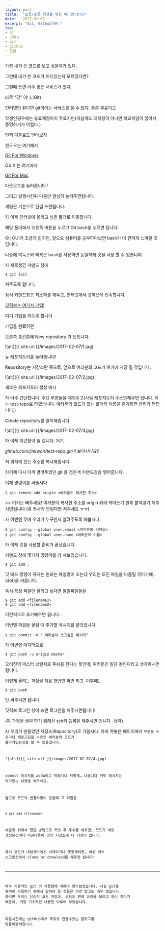 ```yaml
---
layout: post
title:  "초등/중등 학생을 위한 파이썬(번외)"
date:   2017-02-07
excerpt: "Git, Github이용."
tag:
- 깃
- 깃허브
- git
- github
- 한글
---
```



가끔 내가 쓴 코드를 보고 싶을때가 있다.

그런데 내가 쓴 코드가 어디있는지 모르겠다면?

그럴때 쓰면 아주 좋은 서비스가 있다.

바로 “깃” 이다.(Git)

인터넷만 된다면 git이라는 서비스를 쓸 수 있다. 물론 무료이고

학생인경우에는 유료계정까지 무료지만(아쉽게도 대학생이 아니면 학교메일이 없어서 증명하기가 어렵다.)

먼저 다운로드 받아보자

윈도우는 여기에서

[Git For Windows](https://git-for-windows.github.io/)

OS X 는 여기에서

[Git For Mac](https://git-scm.com/)

다운로드를 눌러줍니다.!

그리고 실행시킨뒤 다음만 열심히 눌러주면됩니다.

세팅은 기본으로 된걸 쓰면됩니다.

자 이제 인터넷에 올리고 싶은 폴더로 이동합니다.

해당 폴더에서 오른쪽 버튼을 누르고 Git bash를 누르면 됩니다.

Git GUI가 조금더 쉽지만, 앞으로 컴퓨터를 공부하다보면 bash가 더 편하게 느껴질 것입니다.

나중에 리눅스와 맥북은 bash를 사용하면 동일하게 깃을 사용 할 수 있습니다.

자 새로생긴 커맨드 창에

    $ git init

쳐주도록 합니다.

잠시 커맨드창은 최소화를 해두고, 인터넷에서 깃허브에 접속합니다.

[깃허브는 여기서 가입!](https://github.com)

여기 가입을 하도록 합니다.

가입을 완료하면

오른쪽 중간쯤에 New repository 가 보입니다.

![alt]({{ site.url }}/images/2017-02-07/1.jpg)

뉴 레포지토리를 눌러줍니다!

Repository는 저장소란 뜻으로, 앞으로 여러분의 코드가 여기에 저장 될 것입니다.

![alt]({{ site.url }}/images/2017-02-07/2.jpg)


새로운 레포지토리 생성 예시

자 아주 간단합니다. 주요 부분들을 채워주고(사실 레포지토리 주소만채우면 됩니다. 저는 test-repo로 하였습니다. 여러분의 코드가 있는 폴더와 이름을 같게하면 관리가 편합니다.)

Create repository를 클릭해줍니다.

![alt]({{ site.url }}/images/2017-02-07/3.jpg)

자 이제 이런창이 뜰 겁니다. 저기

*github.com/jinkwon/test-repo.git이 보이시나요?*

저 위치에 있는 주소를 복사해줍시다.

자이제 다시 아까 열어두었던 git 용 검은색 커맨드창을 열어줍니다.

이제 명령어를 써줍시다

    $ git remote add origin <여러분이 복사한 주소>

<> 이거는 빼주세요! 여러분이 복사한 주소를 origin 뒤에 띄어쓰기 한후 붙여넣기 해주시면됩니다.(혹 복사가 안된다면 쳐주세요 ㅠㅠ)

자 이번엔 깃에 우리가 누구인지 알려주도록 해봅시다.

    $ git config --global user.email <여러분의 이메일>
    $ git config --global user.name <여러분의 이름>

자 이제 깃을 사용할 준비가 끝났습니다.

커맨드 창에 몇가지 명령어를 더 쳐보겠습니다.

    $ git add .

깃 애드 명령어 뒤에는 원래는 파일명이 오는데 우리는 모든 파일을 다올릴 것이기에 . (dot)을 써줍니다.

혹시 특정 파일만 올리고 싶다면 올릴파일들을

    $ git add <filename1>
    $ git add <filename2>

이런식으로 추가해주면 됩니다.

이번엔 파일을 올릴 때 추가할 메시지를 쓸것입니다.

    $ git commit -m " 여러분이 쓰고싶은 메시지"

자 이번엔 마지막으로

    $ git push -u origin master 

오리진의 마스터 브랜치로 푸쉬를 한다는 뜻인데, 여러분은 일단 올린다라고 생각하시면됩니다.

이렇게 올리는 과정을 처음 한번만 하면 되고. 이후에는

    $ git push

만 써주시면 됩니다.

깃허브 로그인 창이 뜨면 로그인을 해주시면됩니다!

(이 과정을 생략 하기 위해선 ssh키 등록을 해주시면 됩니다 -생략)

자 우리가 만들었던 저장소(Repository)로 가봅시다. 아까 켜놓은 페이지에서 <Code>부분을 누르거나 새로고침을 누르면 여러분의 코드가 올라가있는것을 볼 수 있을겁니다.

![alt]({{ site.url }}/images/2017-02-07/4.jpg)

commit 메시지를 asda라고 막쳤더니 저렇게….나옵니다 커밋 메시지는 의미있는 내용을 써주세요.

앞으로 코드의 변경사항이 있을때 그 파일을

    $ git add <filename> 

해준뒤 위에서 했던 방법으로 커밋 후 푸쉬를 해주면, 코드가 새로 생성된것이나 바뀐내용이 깃의 저장소에 다 저장이 됩니다.

혹시 코드가 내컴퓨터에서 삭제되거나 못찾게되면, 바로 위의 스크린샷에서 clone or donwload를 해주면 됩니다!

---

아주 기본적인 git 의 사용법에 대하여 알아보았습니다. 사실 git을 완벽히 사용하기 위해서 알아야 할 것들은 이것 말고도 매우 많습니다. 하지만 우리는 단순히 코드 저장과, 코드의 변화 과정을 보려고 하는 것이기 때문에, 가장 기초적인 내용만 다루어 보았습니다.

다음시간에는 github에서 무료로 만들수있는 블로그를 만들어볼까합니다.
